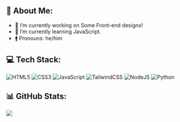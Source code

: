 ## 💫 About Me:

- 🔭 I’m currently working on Some Front-end designs!
- 🌱 I’m currently learning JavaScript.
- 🚹 Pronouns: he/him

## 💻 Tech Stack:
![HTML5](https://img.shields.io/badge/HTML5-E34F26?style=for-the-badge&logo=html5&logoColor=white)
![CSS3](https://img.shields.io/badge/CSS3-1572B6?style=for-the-badge&logo=css3&logoColor=white)
![JavaScript](https://img.shields.io/badge/JavaScript-F7DF1E?style=for-the-badge&logo=javascript&logoColor=black)
![TailwindCSS](https://img.shields.io/badge/Tailwind_CSS-38B2AC?style=for-the-badge&logo=tailwind-css&logoColor=white)
![NodeJS](https://img.shields.io/badge/node.js-60af47?style=for-the-badge&logo=node.js&logoColor=white)
![Python](https://img.shields.io/badge/Python-3773a5?style=for-the-badge&logo=python&logoColor=white)

## 📊 GitHub Stats:
![](https://github-readme-stats.vercel.app/api/top-langs/?username=whoisneon&theme=rose_pine&hide_border=true&include_all_commits=true&count_private=true&layout=compact)

